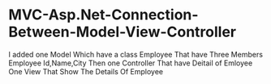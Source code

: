 # MVC-Asp.Net-Connection-Between-Model-View-Controller
I added one Model Which have a class Employee That have Three Members Employee Id,Name,City
Then one Controller That have Deitail of Emloyee
One View That Show The Details Of Employee
